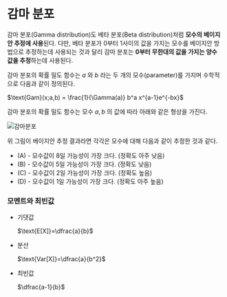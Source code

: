 # 감마 분포

감마 분포(Gamma distribution)도 베타 분포(Beta distribution)처럼 **모수의 베이지안 추정에 사용**된다. 다만, 베타 분포가 0부터 1사이의 값을 가지는 모수를 베이지안 방법으로 추정하는데 사용되는 것과 달리 감마 분포는 **0부터 무한대의 값을 가지는 양수 값을 추정**하는데 사용된다.

감마 분포의 확률 밀도 함수는 $a$ 와 $b$ 라는 두 개의 모수(parameter)를 가지며 수학적으로 다음과 같이 정의된다.

$\text{Gam}(x;a,b) = \frac{1}{\Gamma(a)} b^a x^{a-1}e^{-bx}$

감마 분포의 확률 밀도 함수는 모수 $a,b$ 의 값에 따라 아래와 같은 형상을 가진다.

![감마분포](../../math_img/감마분포.png)

위 그림이 베이지안 추정 결과라면 각각은 모수에 대해 다음과 같이 추정한 것과 같다.

- (A) - 모수값이 8일 가능성이 가장 크다. (정확도 아주 낮음)
- (B) - 모수값이 5일 가능성이 가장 크다. (정확도 낮음)
- (C) - 모수값이 2일 가능성이 가장 크다. (정확도 높음) 
- (D) - 모수값이 1일 가능성이 가장 크다. (정확도 아주 높음)



### 모멘트와 최빈값

- 기댓값

  $\text{E[X]}=\dfrac{a}{b}$

- 분산

  $\text{Var[X]}=\dfrac{a}{b^2}$

- 최빈값

  $\dfrac{a-1}{b}$

  

